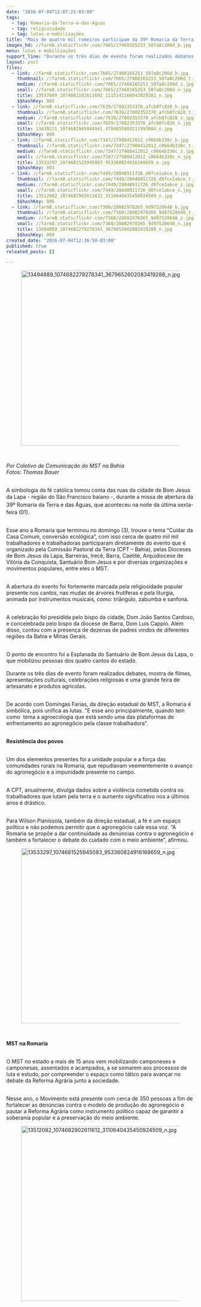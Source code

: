 ```yaml
---
date: "2016-07-04T12:07:22-03:00"
tags:
  - tag: Romaria-da-Terra-e-das-Águas
  - tag: religiosidade
  - tag: lutas-e-mobilizações
title: "Mais de quatro mil romeiros participam da 39º Romaria da Terra e das Águas na BA "
images_hd: //farm8.staticflickr.com/7665/27468165253_507a8c200d_b.jpg
menu: lutas e mobilizações
support_line: "Durante os três dias de evento foram realizados debates, mostra de filmes, apresentações culturais, celebrações religiosas e uma grande feira de artesanato e produtos agrícolas."
layout: post
files:
  - link: //farm8.staticflickr.com/7665/27468165253_507a8c200d_b.jpg
    thumbnail: //farm8.staticflickr.com/7665/27468165253_507a8c200d_t.jpg
    medium: //farm8.staticflickr.com/7665/27468165253_507a8c200d_z.jpg
    small: //farm8.staticflickr.com/7665/27468165253_507a8c200d_n.jpg
    title: 13557689_1074682102611692_1115141160043029281_n.jpg
    $$hashKey: 08X
  - link: //farm8.staticflickr.com/7639/27802353370_afcb8fc820_b.jpg
    thumbnail: //farm8.staticflickr.com/7639/27802353370_afcb8fc820_t.jpg
    medium: //farm8.staticflickr.com/7639/27802353370_afcb8fc820_z.jpg
    small: //farm8.staticflickr.com/7639/27802353370_afcb8fc820_n.jpg
    title: 13439221_1074682945944941_4784855883211993884_n.jpg
    $$hashKey: 090
  - link: //farm8.staticflickr.com/7347/27980412012_c0664b330c_b.jpg
    thumbnail: //farm8.staticflickr.com/7347/27980412012_c0664b330c_t.jpg
    medium: //farm8.staticflickr.com/7347/27980412012_c0664b330c_z.jpg
    small: //farm8.staticflickr.com/7347/27980412012_c0664b330c_n.jpg
    title: 13533297_1074681525945083_953360824916168659_n.jpg
    $$hashKey: 093
  - link: //farm8.staticflickr.com/7449/28048911726_d0fce1abce_b.jpg
    thumbnail: //farm8.staticflickr.com/7449/28048911726_d0fce1abce_t.jpg
    medium: //farm8.staticflickr.com/7449/28048911726_d0fce1abce_z.jpg
    small: //farm8.staticflickr.com/7449/28048911726_d0fce1abce_n.jpg
    title: 13512082_1074682902611612_3110640435450924509_n.jpg
    $$hashKey: 096
  - link: //farm8.staticflickr.com/7360/28082970265_9d97528648_b.jpg
    thumbnail: //farm8.staticflickr.com/7360/28082970265_9d97528648_t.jpg
    medium: //farm8.staticflickr.com/7360/28082970265_9d97528648_z.jpg
    small: //farm8.staticflickr.com/7360/28082970265_9d97528648_n.jpg
    title: 13494889_1074682279278341_3679652602083419288_n.jpg
    $$hashKey: 099
created_date: "2016-07-04T12:36:50-03:00"
published: true
releated_posts: []

---
```

<figure class="image"><img alt="13494889_1074682279278341_3679652602083419288_n.jpg" height="467" src="//farm8.staticflickr.com/7360/28082970265_9d97528648_b.jpg" width="700" />
<figcaption></figcaption>
</figure>

<p>&nbsp;</p>

<p><em>Por Coletivo de Comunica&ccedil;&atilde;o do MST na Bahia<br />
Fotos: Thomas Bauer</em></p>

<p><br />
A simbologia da f&eacute; cat&oacute;lica tomou conta das ruas da cidade de Bom Jesus da Lapa - regi&atilde;o do S&atilde;o Francisco baiano -,&nbsp;<span style="line-height: 20.8px;">durante a missa de abertura da 39&ordm; Romaria da Terra e das &Aacute;guas, que aconteceu&nbsp;</span>na noite da&nbsp;&uacute;ltima sexta-feira (01).</p>

<p><br />
Esse ano a Romaria que terminou no&nbsp;domingo (3), trouxe&nbsp;o tema &ldquo;Cuidar da Casa Comum, convers&atilde;o ecol&oacute;gica&rdquo;, com isso cerca de quatro mil&nbsp;mil trabalhadores e trabalhadoras participaram&nbsp;diretamente do evento que &eacute; organizado pela Comiss&atilde;o Pastoral da Terra (CPT &ndash; Bahia), pelas&nbsp;Dioceses de Bom Jesus da Lapa, Barreiras, Irec&ecirc;, Barra, Caetit&eacute;, Arquidiocese de Vit&oacute;ria da Conquista, Santu&aacute;rio Bom Jesus e por diversas organiza&ccedil;&otilde;es e movimentos populares, entre eles&nbsp;o MST.</p>

<p><br />
A abertura do evento foi&nbsp;fortemente marcada pela religiosidade popular presente nos cantos, nas mudas de &aacute;rvores frut&iacute;feras e pela liturgia, animada por instrumentos musicais, como: tri&acirc;ngulo, zabumba e sanfona.</p>

<p><br />
A celebra&ccedil;&atilde;o foi presidida pelo bispo da cidade, Dom Jo&atilde;o Santos Cardoso, e concelebrada pelo bispo da diocese de Barra, Dom Luis Cappio. Al&eacute;m disso, contou com a presen&ccedil;a de dezenas de padres vindos de diferentes regi&otilde;es da Bahia e Minas Gerais.</p>

<p><br />
O ponto de encontro foi a Esplanada do Santu&aacute;rio de Bom Jesus da Lapa, o que mobilizou pessoas dos quatro cantos do estado.<br />
<br />
Durante os tr&ecirc;s dias de evento foram realizados&nbsp;debates, mostra de filmes, apresenta&ccedil;&otilde;es culturais, celebra&ccedil;&otilde;es religiosas e uma grande feira de artesanato e produtos agr&iacute;colas.</p>

<p><br />
De acordo com Domingas Farias, da dire&ccedil;&atilde;o estadual do MST, a Romaria &eacute; simb&oacute;lica, pois unifica as lutas. &quot;E esse ano principalmente, quando tem como &nbsp;tema a agroecologia que est&aacute; sendo uma das plataformas de enfrentamento ao agroneg&oacute;cio pela classe trabalhadora&quot;.&nbsp;</p>

<p><br />
<strong>Resist&ecirc;ncia dos povos</strong></p>

<p><br />
Um dos elementos presentes foi a unidade popular e a for&ccedil;a das comunidades rurais na Romaria, que repudiavam veementemente o avan&ccedil;o do agroneg&oacute;cio e a impunidade presente no campo.</p>

<p><br />
A CPT, anualmente, divulga dados sobre a viol&ecirc;ncia cometida contra os trabalhadores que lutam pela terra e o aumento significativo nos a &uacute;ltimos anos &eacute; dr&aacute;stico.</p>

<p><br />
Para Wilson Pianissola, tamb&eacute;m da dire&ccedil;&atilde;o estadual, a f&eacute;&nbsp;&eacute; um espa&ccedil;o pol&iacute;tico e n&atilde;o podemos permitir que o agroneg&oacute;cio cale essa voz. &ldquo;A Romaria se prop&otilde;e a dar&nbsp;continuidade as den&uacute;ncias contra o agroneg&oacute;cio e tamb&eacute;m a fortalecer o debate do cuidado com o meio ambiente&rdquo;, afirmou.</p>

<figure class="image"><img alt="13533297_1074681525945083_953360824916168659_n.jpg" height="467" src="//farm8.staticflickr.com/7347/27980412012_c0664b330c_b.jpg" width="700" />
<figcaption></figcaption>
</figure>

<p>&nbsp;</p>

<p><strong>MST na Romaria</strong></p>

<p><br />
O MST no estado a mais de 15 anos vem mobilizando camponeses e camponesas, assentados e acampados, a se somarem aos processos de luta e estudo, por compreender o espa&ccedil;o como t&aacute;tico para avan&ccedil;ar no debate da Reforma Agr&aacute;ria junto a sociedade.</p>

<p><br />
Nesse ano, o Movimento est&aacute; presente com cerca de 350 pessoas a fim de fortalecer as den&uacute;ncias contra o modelo de produ&ccedil;&atilde;o do agroneg&oacute;cio e pautar a Reforma Agr&aacute;ria como instrumento pol&iacute;tico capaz de garantir a soberania popular e a preserva&ccedil;&atilde;o do meio ambiente.&nbsp;</p>

<figure class="image"><img alt="13512082_1074682902611612_3110640435450924509_n.jpg" height="467" src="//farm8.staticflickr.com/7449/28048911726_d0fce1abce_b.jpg" width="700" />
<figcaption></figcaption>
</figure>
